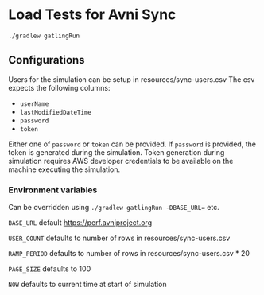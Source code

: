 # Load Tests for Avni Sync
`./gradlew gatlingRun`

## Configurations
Users for the simulation can be setup in resources/sync-users.csv
The csv expects the following columns:
- `userName`
- `lastModifiedDateTime`
- `password`
- `token`

Either one of `password` or `token` can be provided. If `password` is provided, the token is generated during the simulation. Token generation during simulation requires AWS developer credentials to be available on the machine executing the simulation. 

### Environment variables
Can be overridden using `./gradlew gatlingRun -DBASE_URL=` etc.

`BASE_URL` default https://perf.avniproject.org

`USER_COUNT` defaults to number of rows in resources/sync-users.csv

`RAMP_PERIOD` defaults to number of rows in resources/sync-users.csv * 20

`PAGE_SIZE` defaults to 100

`NOW` defaults to current time at start of simulation